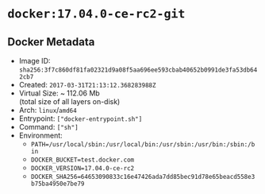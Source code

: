 # `docker:17.04.0-ce-rc2-git`

## Docker Metadata

- Image ID: `sha256:3f7c860df81fa02321d9a08f5aa696ee593cbab40652b0991de3fa53db642cb7`
- Created: `2017-03-31T21:13:12.368283988Z`
- Virtual Size: ~ 112.06 Mb  
  (total size of all layers on-disk)
- Arch: `linux`/`amd64`
- Entrypoint: `["docker-entrypoint.sh"]`
- Command: `["sh"]`
- Environment:
  - `PATH=/usr/local/sbin:/usr/local/bin:/usr/sbin:/usr/bin:/sbin:/bin`
  - `DOCKER_BUCKET=test.docker.com`
  - `DOCKER_VERSION=17.04.0-ce-rc2`
  - `DOCKER_SHA256=64653090833c16e47426ada7dd85bec91d78e65beacd558e3b75ba4950e7be79`
